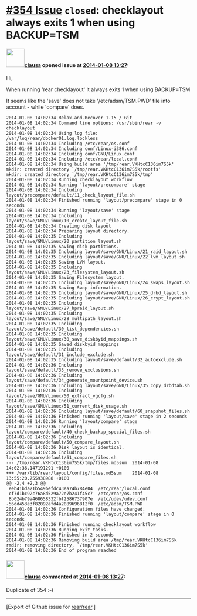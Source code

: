 [\#354 Issue](https://github.com/rear/rear/issues/354) `closed`: checklayout always exits 1 when using BACKUP=TSM
=================================================================================================================

#### <img src="https://avatars.githubusercontent.com/u/432453?v=4" width="50">[clausa](https://github.com/clausa) opened issue at [2014-01-08 13:27](https://github.com/rear/rear/issues/354):

Hi,

When running 'rear checklayout' it always exits 1 when using BACKUP=TSM

It seems like the 'save' does not take '/etc/adsm/TSM.PWD' file into
account - while 'compare' does.

    2014-01-08 14:02:34 Relax-and-Recover 1.15 / Git
    2014-01-08 14:02:34 Command line options: /usr/sbin/rear -v checklayout
    2014-01-08 14:02:34 Using log file: /var/log/rear/docker01.log.lockless
    2014-01-08 14:02:34 Including /etc/rear/os.conf
    2014-01-08 14:02:34 Including conf/Linux-i386.conf
    2014-01-08 14:02:34 Including conf/GNU/Linux.conf
    2014-01-08 14:02:34 Including /etc/rear/local.conf
    2014-01-08 14:02:34 Using build area '/tmp/rear.VKHtcC136im7S5k'
    mkdir: created directory `/tmp/rear.VKHtcC136im7S5k/rootfs'
    mkdir: created directory `/tmp/rear.VKHtcC136im7S5k/tmp'
    2014-01-08 14:02:34 Running checklayout workflow
    2014-01-08 14:02:34 Running 'layout/precompare' stage
    2014-01-08 14:02:34 Including layout/precompare/default/11_check_layout_file.sh
    2014-01-08 14:02:34 Finished running 'layout/precompare' stage in 0 seconds
    2014-01-08 14:02:34 Running 'layout/save' stage
    2014-01-08 14:02:34 Including layout/save/GNU/Linux/10_create_layout_file.sh
    2014-01-08 14:02:34 Creating disk layout
    2014-01-08 14:02:34 Preparing layout directory.
    2014-01-08 14:02:35 Including layout/save/GNU/Linux/20_partition_layout.sh
    2014-01-08 14:02:35 Saving disk partitions.
    2014-01-08 14:02:35 Including layout/save/GNU/Linux/21_raid_layout.sh
    2014-01-08 14:02:35 Including layout/save/GNU/Linux/22_lvm_layout.sh
    2014-01-08 14:02:35 Saving LVM layout.
    2014-01-08 14:02:35 Including layout/save/GNU/Linux/23_filesystem_layout.sh
    2014-01-08 14:02:35 Saving Filesystem layout.
    2014-01-08 14:02:35 Including layout/save/GNU/Linux/24_swaps_layout.sh
    2014-01-08 14:02:35 Saving Swap information.
    2014-01-08 14:02:35 Including layout/save/GNU/Linux/25_drbd_layout.sh
    2014-01-08 14:02:35 Including layout/save/GNU/Linux/26_crypt_layout.sh
    2014-01-08 14:02:35 Including layout/save/GNU/Linux/27_hpraid_layout.sh
    2014-01-08 14:02:35 Including layout/save/GNU/Linux/28_multipath_layout.sh
    2014-01-08 14:02:35 Including layout/save/default/30_list_dependencies.sh
    2014-01-08 14:02:35 Including layout/save/GNU/Linux/30_save_diskbyid_mappings.sh
    2014-01-08 14:02:35 Saved diskbyid_mappings
    2014-01-08 14:02:35 Including layout/save/default/31_include_exclude.sh
    2014-01-08 14:02:35 Including layout/save/default/32_autoexclude.sh
    2014-01-08 14:02:36 Including layout/save/default/33_remove_exclusions.sh
    2014-01-08 14:02:36 Including layout/save/default/34_generate_mountpoint_device.sh
    2014-01-08 14:02:36 Including layout/save/GNU/Linux/35_copy_drbdtab.sh
    2014-01-08 14:02:36 Including layout/save/GNU/Linux/50_extract_vgcfg.sh
    2014-01-08 14:02:36 Including layout/save/GNU/Linux/51_current_disk_usage.sh
    2014-01-08 14:02:36 Including layout/save/default/60_snapshot_files.sh
    2014-01-08 14:02:36 Finished running 'layout/save' stage in 2 seconds
    2014-01-08 14:02:36 Running 'layout/compare' stage
    2014-01-08 14:02:36 Including layout/compare/default/40_check_backup_special_files.sh
    2014-01-08 14:02:36 Including layout/compare/default/50_compare_layout.sh
    2014-01-08 14:02:36 Disk layout is identical.
    2014-01-08 14:02:36 Including layout/compare/default/51_compare_files.sh
    --- /tmp/rear.VKHtcC136im7S5k/tmp/files.md5sum  2014-01-08 14:02:36.147191291 +0100
    +++ /var/lib/rear/layout/config/files.md5sum    2014-01-08 13:55:20.755938988 +0100
    @@ -2,4 +2,3 @@
     eeb41bda21b549befdc43ea74b784e04  /etc/rear/local.conf
     cf7d1bc92c76a8d529a72e7b241f45c7  /etc/rear/os.conf
     8b024b79a468658332fbf2586737907e  /etc/udev/udev.conf
    -56dd453e3f82092afd4a2089696812f0  /etc/adsm/TSM.PWD
    2014-01-08 14:02:36 Configuration files have changed.
    2014-01-08 14:02:36 Finished running 'layout/compare' stage in 0 seconds
    2014-01-08 14:02:36 Finished running checklayout workflow
    2014-01-08 14:02:36 Running exit tasks.
    2014-01-08 14:02:36 Finished in 2 seconds
    2014-01-08 14:02:36 Removing build area /tmp/rear.VKHtcC136im7S5k
    rmdir: removing directory, `/tmp/rear.VKHtcC136im7S5k'
    2014-01-08 14:02:36 End of program reached

#### <img src="https://avatars.githubusercontent.com/u/432453?v=4" width="50">[clausa](https://github.com/clausa) commented at [2014-01-08 13:27](https://github.com/rear/rear/issues/354#issuecomment-31830488):

Duplicate of 354 :-(

------------------------------------------------------------------------

\[Export of Github issue for
[rear/rear](https://github.com/rear/rear).\]
